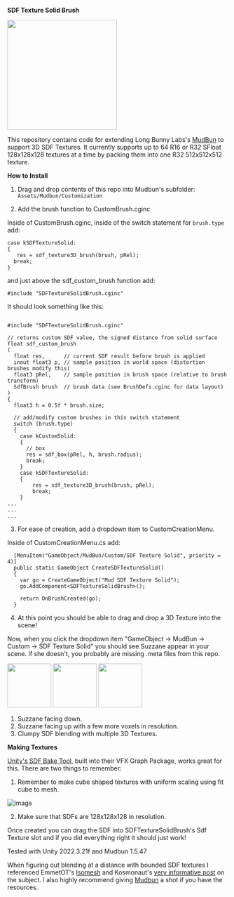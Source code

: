 **SDF Texture Solid Brush** 

<img src="https://github.com/thnewlands/3D-Texture-Brush-for-Mudbun/assets/4378629/088ddd5b-7b44-4ffd-942c-ff4dc253e2c4" width="250" height="250">

This repository contains code for extending Long Bunny Labs's [MudBun](https://assetstore.unity.com/packages/tools/particles-effects/mudbun-volumetric-vfx-modeling-177891) to support 3D SDF Textures. It currently supports up to 64 R16 or R32 SFloat 128x128x128 textures at a time by packing them into one R32 512x512x512 texture.

**How to Install**

1. Drag and drop contents of this repo into Mudbun's subfolder: `Assets/Mudbun/Customization`

2. Add the brush function to CustomBrush.cginc

Inside of CustomBrush.cginc, inside of the switch statement for `brush.type` add:

```
case kSDFTextureSolid:
{
   res = sdf_texture3D_brush(brush, pRel);
  break;
}
```

and just above the sdf_custom_brush function add:

```
#include "SDFTextureSolidBrush.cginc"
```

It should look something like this:

```

#include "SDFTextureSolidBrush.cginc"

// returns custom SDF value, the signed distance from solid surface
float sdf_custom_brush
(
  float res,      // current SDF result before brush is applied
  inout float3 p, // sample position in world space (distortion brushes modify this)
  float3 pRel,    // sample position in brush space (relative to brush transform)
  SdfBrush brush  // brush data (see BrushDefs.cginc for data layout)
)
{
  float3 h = 0.5f * brush.size;

  // add/modify custom brushes in this switch statement
  switch (brush.type)
  {
    case kCustomSolid:
    {
      // box
      res = sdf_box(pRel, h, brush.radius);
      break;
    }
    case kSDFTextureSolid:
    {
        res = sdf_texture3D_brush(brush, pRel);
        break;
    }
...
...
...
```


3. For ease of creation, add a dropdown item to CustomCreationMenu.

Inside of CustomCreationMenu.cs add:

```
  [MenuItem("GameObject/MudBun/Custom/SDF Texture Solid", priority = 4)]
  public static GameObject CreateSDFTextureSolid()
  {
    var go = CreateGameObject("Mud SDF Texture Solid");
    go.AddComponent<SDFTextureSolidBrush>();

    return OnBrushCreated(go);
  }
```

4. At this point you should be able to drag and drop a 3D Texture into the scene!

Now, when you click the dropdown item "GameObject -> MudBun -> Custom -> SDF Texture Solid" you should see Suzzane appear in your scene. If she doesn't, you probably are missing .meta files from this repo. 

<img src="https://github.com/thnewlands/3D-Texture-Brush-for-Mudbun/assets/4378629/d292c4a1-5ab7-4b12-b26d-03d4abf1e920" width="100" height="100">
<img src="https://github.com/thnewlands/3D-Texture-Brush-for-Mudbun/assets/4378629/38108378-4577-47bd-a695-a09402c3960b" width="100" height="100">
<img src="https://github.com/thnewlands/3D-Texture-Brush-for-Mudbun/assets/4378629/088ddd5b-7b44-4ffd-942c-ff4dc253e2c4" width="100" height="100">

1. Suzzane facing down.
2. Suzzane facing up with a few more voxels in resolution.
3. Clumpy SDF blending with multiple 3D Textures.

**Making Textures**

[Unity's SDF Bake Tool](https://docs.unity3d.com/Packages/com.unity.visualeffectgraph@17.0/manual/sdf-bake-tool-window.html), built into their VFX Graph Package, works great for this. There are two things to remember: 
1. Remember to make cube shaped textures with uniform scaling using fit cube to mesh.

![image](https://github.com/thnewlands/3D-Texture-Brush-for-Mudbun/assets/4378629/c99a0a2c-ff1a-4386-b38c-bbd57604b3f7)

2. Make sure that SDFs are 128x128x128 in resolution.

Once created you can drag the SDF into SDFTextureSolidBrush's Sdf Texture slot and if you did everything right it should just work! 

Tested with Unity 2022.3.21f and Mudbun 1.5.47

When figuring out blending at a distance with bounded SDF textures I referenced EmmetOT's [Isomesh](https://github.com/EmmetOT/IsoMesh) and Kosmonaut's [very informative post](https://kosmonautblog.wordpress.com/2017/05/09/signed-distance-field-rendering-journey-pt-2/) on the subject. I also highly recommend giving [Mudbun](https://assetstore.unity.com/packages/tools/particles-effects/mudbun-volumetric-vfx-modeling-177891) a shot if you have the resources. 
